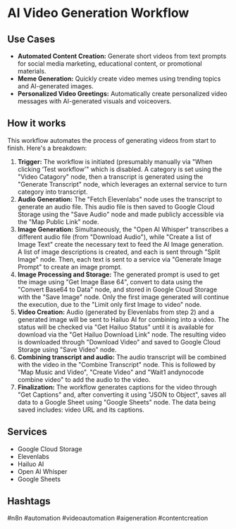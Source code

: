 # AI Video Generation Workflow

## Use Cases

- **Automated Content Creation:** Generate short videos from text prompts for social media marketing, educational content, or promotional materials.
- **Meme Generation:** Quickly create video memes using trending topics and AI-generated images.
- **Personalized Video Greetings:** Automatically create personalized video messages with AI-generated visuals and voiceovers.

## How it works

This workflow automates the process of generating videos from start to finish. Here's a breakdown:

1.  **Trigger:** The workflow is initiated (presumably manually via "When clicking ‘Test workflow’" which is disabled.  A category is set using the "Video Catagory" node, then a transcript is generated using the "Generate Transcript" node, which leverages an external service to turn category into transcript.
2.  **Audio Generation:** The "Fetch Elevenlabs" node uses the transcript to generate an audio file. This audio file is then saved to Google Cloud Storage using the "Save Audio" node and made publicly accessible via the "Map Public Link" node.
3.  **Image Generation:** Simultaneously, the "Open AI Whisper" transcribes a different audio file (from "Download Audio"), while "Create a list of Image Text" create the necessary text to feed the AI Image generation. A list of image descriptions is created, and each is sent through "Split Image" node. Then, each text is sent to a service via "Generate Image Prompt" to create an image prompt.
4.  **Image Processing and Storage:** The generated prompt is used to get the image using "Get Image Base 64", convert to data using the "Convert Base64 to Data" node, and stored in Google Cloud Storage with the "Save Image" node. Only the first image generated will continue the execution, due to the "Limit only first Image to video" node.
5.  **Video Creation:** Audio (generated by Elevenlabs from step 2) and a generated image will be sent to Hailuo AI for combining into a video. The status will be checked via "Get Hailuo Status" until it is available for download via the "Get Hailuo Download Link" node. The resulting video is downloaded through "Download Video" and saved to Google Cloud Storage using "Save Video" node.
6.  **Combining transcript and audio:** The audio transcript will be combined with the video in the "Combine Transcript" node. This is followed by "Map Music and Video", "Create Video" and "Wait1 andynocode combine video" to add the audio to the video.
7.  **Finalization:** The workflow generates captions for the video through "Get Captions" and, after converting it using "JSON to Object", saves all data to a Google Sheet using "Google Sheets" node. The data being saved includes: video URL and its captions.

## Services

-   Google Cloud Storage
-   Elevenlabs
-   Hailuo AI
-   Open AI Whisper
-   Google Sheets

## Hashtags

#n8n #automation #videoautomation #aigeneration #contentcreation

